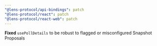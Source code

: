 ```yaml
---
"@lens-protocol/api-bindings": patch
"@lens-protocol/react": patch
"@lens-protocol/react-web": patch
---
```


**Fixed** `usePollDetails` to be robust to flagged or misconfigured Snapshot Proposals
